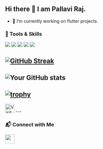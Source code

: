 ## Hi there 👋 I am Pallavi Raj. 

- 🔭 I’m currently working on flutter projects.
 
### 🚀 Tools & Skills
<p align="left">
  <img src="https://img.shields.io/badge/Dart-0175C2?style=for-the-badge&logo=dart&logoColor=white" />
  <img src="https://img.shields.io/badge/Flutter-02569B?style=for-the-badge&logo=flutter&logoColor=white" />
  <img src="https://img.shields.io/badge/Firebase-FFCA28?style=for-the-badge&logo=firebase&logoColor=white" />
  <img src="https://img.shields.io/badge/Git-%23F05033.svg?style=for-the-badge&logo=git&logoColor=white" />
  <img src="https://img.shields.io/badge/VS%20Code-%23007ACC.svg?style=for-the-badge&logo=visual-studio-code&logoColor=white" />
</p>


[![GitHub Streak](https://streak-stats.demolab.com?user=pallaviraj01&theme=dark&hide_border=true)](https://git.io/streak-stats)   
---
![Your GitHub stats](https://github-readme-stats.vercel.app/api?username=pallaviraj01&show_icons=true&theme=radical)
---
[![trophy](https://github-profile-trophy.vercel.app/?username=pallaviraj01&theme=juicyfresh)](https://github.com/ryo-ma/github-profile-trophy)
---
<img src="https://komarev.com/ghpvc/?username=pallaviraj01&style=for-the-badge&color=blue" alt="Visitor Count" height="30">
---

### 📬 Connect with Me
<a href="https://www.linkedin.com/in/pallavi-raj-562645257" target="_blank">
  <img src="https://img.shields.io/badge/LinkedIn-blue?style=for-the-badge&logo=linkedin&logoColor=white" height="30">
</a>


